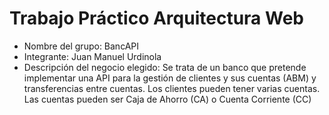 # Trabajo Práctico Arquitectura Web
- Nombre del grupo: BancAPI
- Integrante: Juan Manuel Urdinola
- Descripción del negocio elegido: Se trata de un banco que pretende implementar una API para la gestión de clientes y sus cuentas (ABM) y transferencias entre cuentas. Los clientes pueden tener varias cuentas. Las cuentas pueden ser Caja de Ahorro (CA) o Cuenta Corriente (CC)
